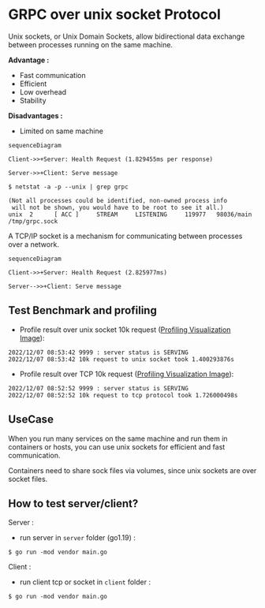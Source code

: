 # GRPC over unix socket Protocol

Unix sockets, or Unix Domain Sockets, allow bidirectional data exchange between processes running on the same machine.

**Advantage :** 
- Fast communication 
- Efficient
- Low overhead
- Stability

**Disadvantages :**
- Limited on same machine

```mermaid
sequenceDiagram

Client->>+Server: Health Request (1.829455ms per response)

Server->>+Client: Serve message
```

```shell
$ netstat -a -p --unix | grep grpc

(Not all processes could be identified, non-owned process info
 will not be shown, you would have to be root to see it all.)
unix  2      [ ACC ]     STREAM     LISTENING     119977   98036/main           /tmp/grpc.sock
```

A TCP/IP socket is a mechanism for communicating between processes over a network.

```mermaid
sequenceDiagram

Client->>+Server: Health Request (2.825977ms)

Server-->>+Client: Serve message
```


## Test Benchmark and profiling

- Profile result over unix socket 10k request ([Profiling Visualization Image](client/socket/unix.svg)):

```shell
2022/12/07 08:53:42 9999 : server status is SERVING
2022/12/07 08:53:42 10k request to unix socket took 1.400293876s 
```

- Profile result over TCP 10k request ([Profiling Visualization Image](client/tcp/tcp.svg)):

```shell
2022/12/07 08:52:52 9999 : server status is SERVING
2022/12/07 08:52:52 10k request to tcp protocol took 1.726000498s 
```

## UseCase

When you run many services on the same machine and run them in containers or hosts, you can use unix sockets for efficient and fast communication.

Containers need to share sock files via volumes, since unix sockets are over socket files.

## How to test server/client?

Server :
- run server in `server` folder (go1.19) :
```shell
$ go run -mod vendor main.go
```

Client :
- run client tcp or socket in `client` folder :
```shell
$ go run -mod vendor main.go
```
